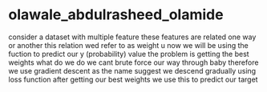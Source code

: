 # olawale_abdulrasheed_olamide
consider a dataset with multiple feature these features are related one way or another this relation wed refer to as weight u now we will be using the fuction to predict our y (probability) value the problem is getting the best weights what do we do we cant brute force our way through baby therefore we use gradient descent as the name suggest we descend gradually using loss function after getting our best weights we use this to predict our target
